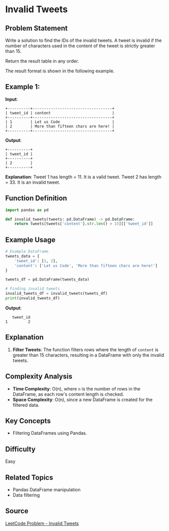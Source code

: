 # Invalid Tweets

## Problem Statement
Write a solution to find the IDs of the invalid tweets. A tweet is invalid if the number of characters used in the content of the tweet is strictly greater than 15.

Return the result table in any order.

The result format is shown in the following example.

## Example 1:

**Input**:
```
+----------+-----------------------------------+
| tweet_id | content                           |
+----------+-----------------------------------+
| 1        | Let us Code                       |
| 2        | More than fifteen chars are here! |
+----------+-----------------------------------+
```

**Output**:
```
+----------+
| tweet_id |
+----------+
| 2        |
+----------+
```

**Explanation**:
Tweet 1 has length = 11. It is a valid tweet. Tweet 2 has length = 33. It is an invalid tweet.

## Function Definition
```python
import pandas as pd

def invalid_tweets(tweets: pd.DataFrame) -> pd.DataFrame:
    return tweets[tweets['content'].str.len() > 15][['tweet_id']]
```

## Example Usage
```python
# Example DataFrame
tweets_data = {
    'tweet_id': [1, 2],
    'content': ['Let us Code', 'More than fifteen chars are here!']
}

tweets_df = pd.DataFrame(tweets_data)

# Finding invalid tweets
invalid_tweets_df = invalid_tweets(tweets_df)
print(invalid_tweets_df)
```

**Output**:
```
   tweet_id
1         2
```

## Explanation
1. **Filter Tweets**: The function filters rows where the length of `content` is greater than 15 characters, resulting in a DataFrame with only the invalid tweets.

## Complexity Analysis
- **Time Complexity**: O(n), where `n` is the number of rows in the DataFrame, as each row's content length is checked.
- **Space Complexity**: O(n), since a new DataFrame is created for the filtered data.

## Key Concepts
- Filtering DataFrames using Pandas.

## Difficulty
Easy

## Related Topics
- Pandas DataFrame manipulation
- Data filtering

## Source
[LeetCode Problem - Invalid Tweets](https://leetcode.com/problems/invalid-tweets/description/?envType=study-plan-v2&envId=30-days-of-pandas&lang=pythondata)
